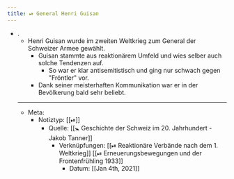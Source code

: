 ```yaml
---
title: ⏯ General Henri Guisan
---
```


- .
	- Henri Guisan wurde im zweiten Weltkrieg zum General der Schweizer Armee gewählt.
		- Guisan stammte aus reaktionärem Umfeld und wies selber auch solche Tendenzen auf.
			- So war er klar antisemitistisch und ging nur schwach gegen "Fröntler" vor.
		- Dank seiner meisterhaften Kommunikation war er in der Bevölkerung bald sehr beliebt.
	- ---
	- Meta:
		- Notiztyp: [[⏯]]
			- Quelle: [[🚼 Geschichte der Schweiz im 20. Jahrhundert - Jakob Tanner]]
				- Verknüpfungen: [[⏯ Reaktionäre Verbände nach dem 1. Weltkrieg]] [[⏯ Erneuerungsbewegungen und der Frontenfrühling 1933]]
					- Datum: [[Jan 4th, 2021]]
